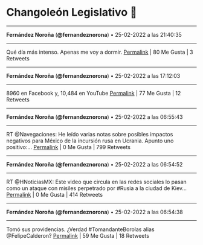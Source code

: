 # Changoleón Legislativo 🙈
*****
**Fernández Noroña** (**@fernandeznorona**) • 25-02-2022 a las 21:40:35
*****
Qué día más intenso. Apenas me voy a dormir.
[Permalink](https://twitter.com/fernandeznorona/status/1497446475822944262) | 80 Me Gusta | 3 Retweets
*****
**Fernández Noroña** (**@fernandeznorona**) • 25-02-2022 a las 17:12:03
*****
8960 en Facebook y, 10,484 en YouTube
[Permalink](https://twitter.com/fernandeznorona/status/1497378894969769984) | 77 Me Gusta | 12 Retweets
*****
**Fernández Noroña** (**@fernandeznorona**) • 25-02-2022 a las 06:55:43
*****
RT @Navegaciones: He leído varias notas sobre posibles impactos negativos para México de la incursión rusa en Ucrania.
Apunto uno positivo:…
[Permalink](https://twitter.com/fernandeznorona/status/1497223789171515396) | 0 Me Gusta | 799 Retweets
*****
**Fernández Noroña** (**@fernandeznorona**) • 25-02-2022 a las 06:54:52
*****
RT @HNoticiasMX: Este video que circula en las redes sociales lo pasan como un ataque con misiles perpetrado por #Rusia a la ciudad de Kiev…
[Permalink](https://twitter.com/fernandeznorona/status/1497223575761207334) | 0 Me Gusta | 414 Retweets
*****
**Fernández Noroña** (**@fernandeznorona**) • 25-02-2022 a las 06:54:38
*****
Tomó sus providencias. ¿Verdad #TomandanteBorolas alias @FelipeCalderon?
[Permalink](https://twitter.com/fernandeznorona/status/1497223519461122051) | 59 Me Gusta | 18 Retweets